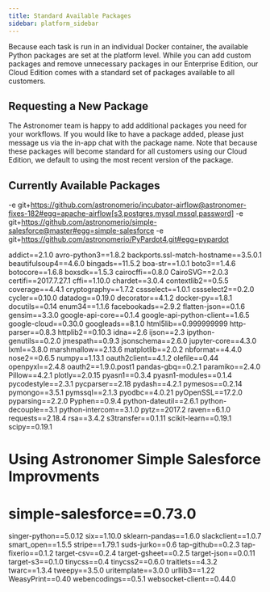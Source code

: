 ```yaml
---
title: Standard Available Packages
sidebar: platform_sidebar
---
```

Because each task is run in an individual Docker container, the available Python packages are set at the platform level. While you can add custom packages and remove unnecessary packages in our Enterprise Edition, our Cloud Edition comes with a standard set of packages available to all customers.

## Requesting a New Package
The Astronomer team is happy to add additional packages you need for your workflows. If you would like to have a package added, please just message us via the in-app chat with the package name. Note that because these packages will become standard for all customers using our Cloud Edition, we default to using the most recent version of the package.

## Currently Available Packages
-e git+https://github.com/astronomerio/incubator-airflow@astronomer-fixes-182#egg=apache-airflow[s3,postgres,mysql,mssql,password]
-e git+https://github.com/astronomerio/simple-salesforce@master#egg=simple-salesforce
-e git+https://github.com/astronomerio/PyPardot4.git#egg=pypardot

addict==2.1.0
avro-python3==1.8.2
backports.ssl-match-hostname==3.5.0.1
beautifulsoup4==4.6.0
bingads==11.5.2
boa-str==1.0.1
boto3==1.4.6
botocore==1.6.8
boxsdk==1.5.3
cairocffi==0.8.0
CairoSVG==2.0.3
certifi==2017.7.27.1
cffi==1.10.0
chardet==3.0.4
contextlib2==0.5.5
coverage==4.4.1
cryptography==1.7.2
cssselect==1.0.1
cssselect2==0.2.0
cycler==0.10.0
datadog==0.19.0
decorator==4.1.2
docker-py==1.8.1
docutils==0.14
enum34==1.1.6
facebookads==2.9.2
flatten-json==0.1.6
gensim==3.3.0
google-api-core==0.1.4
google-api-python-client==1.6.5
google-cloud==0.30.0
googleads==8.1.0
html5lib==0.999999999
http-parser==0.8.3
httplib2==0.10.3
idna==2.6
ijson==2.3
ipython-genutils==0.2.0
jmespath==0.9.3
jsonschema==2.6.0
jupyter-core==4.3.0
lxml==3.8.0
marshmallow==2.13.6
matplotlib==2.0.2
nbformat==4.4.0
nose2==0.6.5
numpy==1.13.1
oauth2client==4.1.2
olefile==0.44
openpyxl==2.4.8
oauth2==1.9.0.post1
pandas-gbq==0.2.1
paramiko==2.4.0
Pillow==4.2.1
plotly==2.0.15
pyasn1==0.3.4
pyasn1-modules==0.1.4
pycodestyle==2.3.1
pycparser==2.18
pydash==4.2.1
pymesos==0.2.14
pymongo==3.5.1
pymssql==2.1.3
pyodbc==4.0.21
pyOpenSSL==17.2.0
pyparsing==2.2.0
Pyphen==0.9.4
python-dateutil==2.6.1
python-decouple==3.1
python-intercom==3.1.0
pytz==2017.2
raven==6.1.0
requests==2.18.4
rsa==3.4.2
s3transfer==0.1.11
scikit-learn==0.19.1
scipy==0.19.1
# Using Astronomer Simple Salesforce Improvments
# simple-salesforce==0.73.0
singer-python==5.0.12
six==1.10.0
sklearn-pandas==1.6.0
slackclient==1.0.7
smart_open==1.5.5
stripe==1.79.1
suds-jurko==0.6
tap-github==0.2.3
tap-fixerio==0.1.2
target-csv==0.2.4
target-gsheet==0.2.5
target-json==0.0.11
target-s3==0.1.0
tinycss==0.4
tinycss2==0.6.0
traitlets==4.3.2
twarc==1.3.4
tweepy==3.5.0
uritemplate==3.0.0
urllib3==1.22
WeasyPrint==0.40
webencodings==0.5.1
websocket-client==0.44.0
